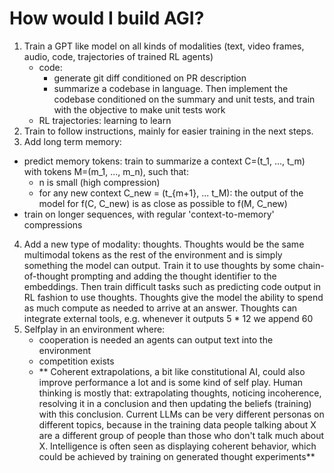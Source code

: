 # How would I build AGI?

1. Train a GPT like model on all kinds of modalities (text, video frames, audio, code, trajectories of trained RL agents)
    - code:
        - generate git diff conditioned on PR description
        - summarize a codebase in language. Then implement the codebase conditioned on the summary and unit tests, and train with the objective to make unit tests work
    - RL trajectories: learning to learn
2. Train to follow instructions, mainly for easier training in the next steps.
3. Add long term memory:
- predict memory tokens: train to summarize a context C=(t_1, ..., t_m) with tokens M=(m_1, ..., m_n), such that:
    - n is small (high compression)
    - for any new context C_new = (t_{m+1}, ... t_M): the output of the model for f(C, C_new) is as close as possible to f(M, C_new)
- train on longer sequences, with regular 'context-to-memory' compressions
4. Add a new type of modality: thoughts. Thoughts would be the same multimodal tokens as the rest of the environment and is simply something the model can output. Train it to use thoughts by some chain-of-thought prompting and adding the thought identifier to the embeddings. Then train difficult tasks such as predicting code output in RL fashion to use thoughts. Thoughts give the model the ability to spend as much compute as needed to arrive at an answer. Thoughts can integrate external tools, e.g. whenever it outputs <PYTHON-EXEC>5 * 12</PYTHON-EXEC> we append <OUT>60</OUT>
5. Selfplay in an environment where:
    - cooperation is needed an agents can output text into the environment
    - competition exists
    - ** Coherent extrapolations, a bit like constitutional AI, could also improve performance a lot and is some kind of self play. Human thinking is mostly that: extrapolating thoughts, noticing incoherence, resolving it in a conclusion and then updating the beliefs (training) with this conclusion. Current LLMs can be very different personas on different topics, because in the training data people talking about X are a different group of people than those who don't talk much about X. Intelligence is often seen as displaying coherent behavior, which could be achieved by training on generated thought experiments**
